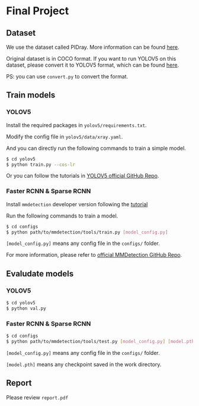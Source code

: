 # Final Project

## Dataset

We use the dataset called PIDray. More information can be found [here](https://github.com/bywang2018/security-dataset).

Original dataset is in COCO format. If you want to run YOLOV5 on this dataset, please convert it to YOLOV5 format, which can be found [here](https://github.com/ultralytics/yolov5/wiki/Train-Custom-Data).

PS: you can use `convert.py` to convert the format.

## Train models

### YOLOV5

Install the required packages in `yolov5/requirements.txt`.

Modify the config file in `yolov5/data/xray.yaml`.

And you can directly run the following commands to train a simple model.

```bash
$ cd yolov5
$ python train.py --cos-lr
```

Or you can follow the tutorials in [YOLOV5 official GitHub Repo](https://github.com/ultralytics/yolov5).

### Faster RCNN & Sparse RCNN

Install `mmdetection` developer version following the [tutorial](https://mmdetection.readthedocs.io/en/latest/get_started.html#installation)

Run the following commands to train a model.

```bash
$ cd configs
$ python path/to/mmdetection/tools/train.py [model_config.py]
```

`[model_config.py]` means any config file in the `configs/` folder.

For more information, please refer to [official MMDetection GitHub Repo](https://github.com/open-mmlab/mmdetection/tree/e71b499608e9c3ccd4211e7c815fa20eeedf18a2).

## Evaludate models

### YOLOV5

```bash
$ cd yolov5
$ python val.py
```

### Faster RCNN & Sparse RCNN

```bash
$ cd configs
$ python path/to/mmdetection/tools/test.py [model_config.py] [model.pth] --eval bbox
```

`[model_config.py]` means any config file in the `configs/` folder.

`[model.pth]` means any checkpoint saved in the work directory.

## Report

Please review `report.pdf`